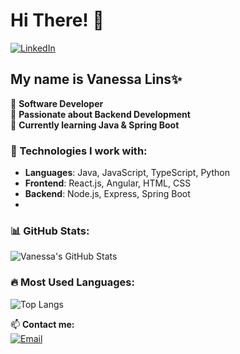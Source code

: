# Hi There! 👋

[![LinkedIn](https://img.shields.io/badge/LinkedIn-Profile-blue)]([https://www.linkedin.com/in/seu-perfil/](https://www.linkedin.com/in/linsvanessa/))

## My name is Vanessa Lins✨

🔹 **Software Developer**  
🔹 **Passionate about Backend Development**  
🔹 **Currently learning Java & Spring Boot**  

### 🚀 Technologies I work with:
- **Languages**: Java, JavaScript, TypeScript, Python
- **Frontend**: React.js, Angular, HTML, CSS
- **Backend**: Node.js, Express, Spring Boot
- 

### 📊 GitHub Stats:
![Vanessa's GitHub Stats](https://github-readme-stats.vercel.app/api?username=linsj-vanessa&show_icons=true&theme=dark)

### 🔥 Most Used Languages:
![Top Langs](https://github-readme-stats.vercel.app/api/top-langs/?username=linsj-vanessa&layout=compact&theme=dark)

📫 **Contact me:**  
[![Email](https://img.shields.io/badge/Email-Contact-blue)](mailto:contato.vanessalins@gmail.com)
